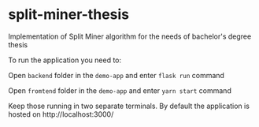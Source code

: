 # split-miner-thesis
Implementation of Split Miner algorithm for the needs of bachelor's degree thesis

To run the application you need to:

Open `backend` folder in the `demo-app` and enter `flask run` command

Open `fromtend` folder in the `demo-app` and enter `yarn start` command


Keep those running in two separate terminals. By default the application is hosted on http://localhost:3000/

